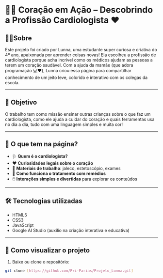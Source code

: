 # 👩‍⚕️ Coração em Ação – Descobrindo a Profissão Cardiologista ❤️

## 👩‍⚕️Sobre
Este projeto foi criado por Lunna, uma estudante super curiosa e criativa do 4º ano, apaixonada por aprender coisas novas!
Ela escolheu a profissão de cardiologista porque acha incrível como os médicos ajudam as pessoas a terem um coração saudável.
Com a ajuda da mamãe (que adora programação 💻❤️), Lunna criou essa página para compartilhar conhecimento de um jeito leve, colorido e interativo com os colegas da escola.

---

## 🎯 Objetivo

O trabalho tem como missão ensinar outras crianças sobre o que faz um cardiologista, como ele ajuda a cuidar do coração e quais ferramentas usa no dia a dia, tudo com uma linguagem simples e muita cor!

---

## 🧠 O que tem na página?

- 🩺 **Quem é o cardiologista?**
- ❤️ **Curiosidades legais sobre o coração**
- 🧰 **Materiais de trabalho**: jaleco, estetoscópio, exames
- 💊 **Como funciona o tratamento com remédios**
- 🖱️ **Interações simples e divertidas** para explorar os conteúdos

---

## 🛠️ Tecnologias utilizadas

- HTML5  
- CSS3  
- JavaScript  
- Google AI Studio (auxílio na criação interativa e educativa)

---

## 🚀 Como visualizar o projeto

1. Baixe ou clone o repositório:
```bash
git clone [https://github.com/Pri-Farias/Projeto_Lunna.git]
